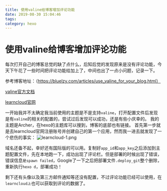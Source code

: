 ```yaml
---
title: 使用valine给博客增加评论功能
date: 2019-08-30 15:04:46
tags:
category: hexo
---
```

# 使用valine给博客增加评论功能

每次打开自己的博客总觉的缺了点什么，后知后觉的发现原来是没有评论功能，今天下午花了一些时间把评论功能给加上了，中间也出了一点小问题，记录一下。

参考博客地址：（https://bluelzy.com/articles/use_valine_for_your_blog.html）

[valine官方文档](https://valine.js.org/)

[learncloud官网](https://leancloud.cn/)

一开始我并不太确定我当前使用的主题是不是支持`valine`，打开配置文件后发现是有`valine`的相关的配置的，尝试过后发现可以成功，还是有些小庆幸的。
我的主题是Archer，在hexo的主题库可以搜到，博客的底部也有链接。
首先第一步就是去learncloud官网注册账号并创建自己的第一个应用，然而我一进去就发现了一个悲伤的事实：
![learncloud-1.png](https://i.loli.net/2019/08/30/EYKP1LdGpBgjXlF.png)

域名还备不起，幸好还有国际版的可以用。复制好`app_id`和`app_key`之后添加到主题配置文件，先在本地跑一下，成功出现了评论栏。但是部署的时候出现了错误，错误信息`是spawn failed`，Google了一下之后把部署文件`.deploy_git`整个删除，重新执行`hexo d`，部署成功！

剩下还有头像以及第三方邮件通知等还没有配置，不过评论功能已经可以使用，在`learncloud上`也可以获取到评论的数据了。